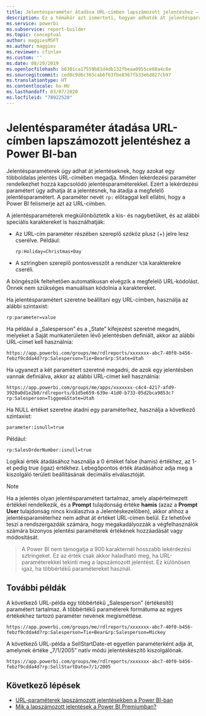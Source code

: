 ```yaml
---
title: Jelentésparaméter átadása URL-címben lapszámozott jelentéshez – Power BI jelentéskészítő
description: Ez a témakör azt ismerteti, hogyan adhatók át jelentésparaméterek a jelentéseknek úgy, hogy azokat egy lapszámozott jelentés URL-címében megadjuk.
ms.service: powerbi
ms.subservice: report-builder
ms.topic: conceptual
author: maggiesMSFT
ms.author: maggies
ms.reviewer: cfinlan
ms.custom: ''
ms.date: 08/29/2019
ms.openlocfilehash: b8301ca17559b81d4db132fbeaa0955ce68a4c6e
ms.sourcegitcommit: ced8c9d6c365cab6f63fbe8367fb33e6d827cb97
ms.translationtype: HT
ms.contentlocale: hu-HU
ms.lasthandoff: 03/07/2020
ms.locfileid: "78922528"
---
```

# <a name="pass-a-report-parameter-in-a-url-for-a-paginated-report-in-power-bi"></a>Jelentésparaméter átadása URL-címben lapszámozott jelentéshez a Power BI-ban 

Jelentésparaméterek úgy adhat át jelentéseknek, hogy azokat egy többoldalas jelentés URL-címében megadja. Minden lekérdezési paraméter rendelkezhet hozzá kapcsolódó jelentésparaméterekkel. Ezért a lekérdezési paramétert úgy adhatja át a jelentésnek, ha átadja a megfelelő jelentésparamétert. A paraméter nevét `rp:` előtaggal kell ellátni, hogy a Power BI felismerje azt az URL-címben. 

A jelentésparaméterek megkülönböztetik a kis- és nagybetűket, és az alábbi speciális karaktereket is használhatják: 

- Az URL-cím paraméter részében szereplő szóköz plusz (+) jelre lesz cserélve.  Például: 

    ```rp:Holiday=Christmas+Day```

- A sztringben szereplő pontosvesszőt a rendszer `%3A` karakterekre cseréli.

A böngészők feltehetően automatikusan elvégzik a megfelelő URL-kódolást. Önnek nem szükséges manuálisan kódolnia a karaktereket. 

Ha jelentésparamétert szeretne beállítani egy URL-címben, használja az alábbi szintaxist: 

```
rp:parameter=value
```

Ha például a „Salesperson” és a „State” kifejezést szeretné megadni, melyeket a Saját munkaterületen lévő jelentésben definiált, akkor az alábbi URL-címet kell használnia: 

```
https://app.powerbi.com/groups/me/rdlreports/xxxxxxx-abc7-40f0-b456-febzf9cdda4d?rp:Salesperson=Tie+Bear&rp:State=Utah 
```

Ha ugyanezt a két paramétert szeretné megadni, de azok egy jelentésben vannak definiálva, akkor az alábbi URL-címet kell használnia: 

```
https://app.powerbi.com/groups/me/apps/xxxxxxx-c4c4-4217-afd9-3920a0d1e2b0/rdlreports/b1d5e659-639e-41d0-b733-05d2bca9853c?rp:Salesperson=Tiggee&State=Utah 
```

Ha NULL értéket szeretne átadni egy paraméterhez, használja a következő szintaxist: 

```
parameter:isnull=true
```

Például:

```
rp:SalesOrderNumber:isnull=true
```

Logikai érték átadásához használja a 0 értéket false (hamis) értékhez, az 1-et pedig true (igaz) értékhez. Lebegőpontos érték átadásához adja meg a kiszolgáló területi beállításának decimális elválasztóját.

> [!NOTE]
> Ha a jelentés olyan jelentésparamétert tartalmaz, amely alapértelmezett értékkel rendelkezik, és a **Prompt** tulajdonság értéke **hamis** (azaz a **Prompt User** tulajdonság nincs kiválasztva a Jelentéskezelőben), akkor ahhoz a jelentésparaméterhez nem adhat át értéket URL-címen belül. Ez lehetővé teszi a rendszergazdák számára, hogy megakadályozzák a végfelhasználók számára bizonyos jelentési paraméterek értékének hozzáadását vagy módosítását.

> A Power BI nem támogatja a 900 karakternél hosszabb lekérdezési sztringeket.  Ez az érték csak akkor haladható meg, ha URL-paraméterekkel tekinti meg a lapszámozott jelentést.  Ez különösen igaz, ha többértékű paramétereket használ.

## <a name="additional-examples"></a>További példák 

A következő URL-példa egy többértékű „Salesperson” (értékesítő) paramétert tartalmaz. A többértékű paraméterek formátuma az egyes értékekhez tartozó paraméter nevének megismétlése. 

```
https://app.powerbi.com/groups/me/rdlreports/xxxxxxx-abc7-40f0-b456-febzf9cdda4d?rp:Salesperson=Tie+Bear&rp:Salesperson=Mickey 
```

A következő URL-példa a SellStartDate-et egyetlen paraméterként adja át, amelynek értéke „7/1/2005” natív módú jelentéskészítő kiszolgálónak.

```
https://app.powerbi.com/groups/me/rdlreports/xxxxxxx-abc7-40f0-b456-febzf9cdda4d?rp:SellStartDate=7/1/2005
```

## <a name="next-steps"></a>Következő lépések

- [URL-paraméterek lapszámozott jelentésekben a Power BI-ban](report-builder-url-parameters.md)
- [Mik a lapszámozott jelentések a Power BI Premiumban?](paginated-reports-report-builder-power-bi.md)
